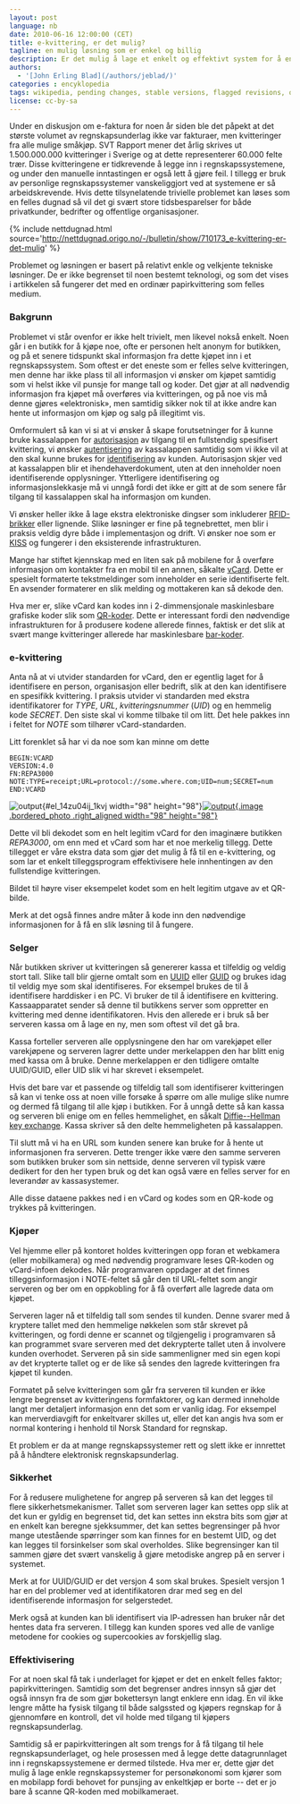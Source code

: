 ```yaml
---
layout: post
language: nb
date: 2010-06-16 12:00:00 (CET)
title: e-kvittering, er det mulig?
tagline: en mulig løsning som er enkel og billig
description: Er det mulig å lage et enkelt og effektivt system for å endre dagens enkle papirkvitteringer til et effektivt leveringssystem for digitale bilag?
authors:
  - '[John Erling Blad](/authors/jeblad/)'
categories : encyklopedia
tags: wikipedia, pending changes, stable versions, flagged revisions, quality, patrolling, reviewer
license: cc-by-sa
---
```


Under en diskusjon om e-faktura for noen år siden ble det påpekt at det største volumet av regnskapsunderlag ikke var fakturaer, men kvitteringer fra alle mulige småkjøp. SVT Rapport mener det årlig skrives ut 1.500.000.000 kvitteringer i Sverige og at dette representerer 60.000 felte trær. Disse kvitteringene er tidkrevende å legge inn i regnskapssystemene, og under den manuelle inntastingen er også lett å gjøre feil. I tillegg er bruk av personlige regnskapssystemer vanskeliggjort ved at systemene er så arbeidskrevende. Hvis dette tilsynelatende trivielle problemet kan løses som en felles dugnad så vil det gi svært store tidsbesparelser for både privatkunder, bedrifter og offentlige organisasjoner.

<!--more-->

{% include nettdugnad.html source='http://nettdugnad.origo.no/-/bulletin/show/710173_e-kvittering-er-det-mulig' %}

Problemet og løsningen er basert på relativt enkle og velkjente tekniske løsninger. De er ikke begrenset til noen bestemt teknologi, og som det vises i artikkelen så fungerer det med en ordinær papirkvittering som felles medium.

### Bakgrunn
Problemet vi står ovenfor er ikke helt trivielt, men likevel nokså enkelt. Noen går i en butikk for å kjøpe noe, ofte er personen helt anonym for butikken, og på et senere tidspunkt skal informasjon fra dette kjøpet inn i et regnskapssystem. Som oftest er det eneste som er felles selve kvitteringen, men denne har ikke plass til all informasjon vi ønsker om kjøpet samtidig som vi helst ikke vil punsje for mange tall og koder. Det gjør at all nødvendig informasjon fra kjøpet må overføres via kvitteringen, og på noe vis må denne gjøres «elektronisk», men samtidig sikker nok til at ikke andre kan hente ut informasjon om kjøp og salg på illegitimt vis.

Omformulert så kan vi si at vi ønsker å skape forutsetninger for å kunne bruke kassalappen for [autorisasjon](http://en.wikipedia.org/wiki/Authorization) av tilgang til en fullstendig spesifisert kvittering, vi ønsker [autentisering](http://en.wikipedia.org/wiki/Authentication) av kassalappen samtidig som vi ikke vil at den skal kunne brukes for [identifisering](http://en.wikipedia.org/wiki/Identification_%28information%29) av kunden. Autorisasjon skjer ved at kassalappen blir et ihendehaverdokument, uten at den inneholder noen identifiserende opplysninger. Ytterligere identifisering og informasjonslekkasje må vi unngå fordi det ikke er gitt at de som senere får tilgang til kassalappen skal ha informasjon om kunden.

Vi ønsker heller ikke å lage ekstra elektroniske dingser som inkluderer [RFID-brikker](http://en.wikipedia.org/wiki/Radio-frequency_identification) eller lignende. Slike løsninger er fine på tegnebrettet, men blir i praksis veldig dyre både i implementasjon og drift. Vi ønsker noe som er [KISS](http://en.wikipedia.org/wiki/KISS_principle) og fungerer i den eksisterende infrastrukturen.

Mange har stiftet kjennskap med en liten sak på mobilene for å overføre informasjon om kontakter fra en mobil til en annen, såkalte [vCard](http://en.wikipedia.org/wiki/VCard). Dette er spesielt formaterte tekstmeldinger som inneholder en serie identifiserte felt. En avsender formaterer en slik melding og mottakeren kan så dekode den.

Hva mer er, slike vCard kan kodes inn i 2-dimmensjonale maskinlesbare grafiske koder slik som [QR-koder](http://en.wikipedia.org/wiki/QR_code). Dette er interessant fordi den nødvendige infrastrukturen for å produsere kodene allerede finnes, faktisk er det slik at svært mange kvitteringer allerede har maskinlesbare [bar-koder](http://en.wikipedia.org/wiki/Barcode).

### e-kvittering
Anta nå at vi utvider standarden for vCard, den er egentlig laget for å identifisere en person, organisasjon eller bedrift, slik at den kan identifisere en spesifikk kvittering. I praksis utvider vi standarden med ekstra identifikatorer for *TYPE*, *URL*, *kvitteringsnummer* (*UID*) og en hemmelig kode *SECRET*. Den siste skal vi komme tilbake til om litt. Det hele pakkes inn i feltet for *NOTE* som tilhører vCard-standarden.

Litt forenklet så har vi da noe som kan minne om dette

```
BEGIN:VCARD
VERSION:4.0
FN:REPA3000
NOTE:TYPE=receipt;URL=protocol://some.where.com;UID=num;SECRET=num
END:VCARD
```

![](/images/blank.png "output"){#el_14zu04ij_1kvj width="98" height="98"}[![](http://media1.origo.no/-/cache/image/2011070_h57a62ac55be2c85bb203_v1324221298_98x450.png "output"){.image .bordered_photo .right_aligned width="98" height="98"}](#)

Dette vil bli dekodet som en helt legitim vCard for den imaginære butikken *REPA3000*, om enn med et vCard som har et noe merkelig tillegg. Dette tillegget er våre ekstra data som gjør det mulig å få til en e-kvittering, og som lar et enkelt tilleggsprogram effektivisere hele innhentingen av den fullstendige kvitteringen.

Bildet til høyre viser eksempelet kodet som en helt legitim utgave av et QR-bilde.

Merk at det også finnes andre måter å kode inn den nødvendige informasjonen for å få en slik løsning til å fungere.

### Selger
Når butikken skriver ut kvitteringen så genererer kassa et tilfeldig og veldig stort tall. Slike tall blir gjerne omtalt som en [UUID](http://en.wikipedia.org/wiki/Universally_unique_identifier) eller [GUID](http://en.wikipedia.org/wiki/Globally_unique_identifier) og brukes idag til veldig mye som skal identifiseres. For eksempel brukes de til å identifisere harddisker i en PC. Vi bruker de til å identifisere en kvittering. Kassaapparatet sender så denne til butikkens server som oppretter en kvittering med denne identifikatoren. Hvis den allerede er i bruk så ber serveren kassa om å lage en ny, men som oftest vil det gå bra.

Kassa forteller serveren alle opplysningene den har om varekjøpet eller varekjøpene og serveren lagrer dette under merkelappen den har blitt enig med kassa om å bruke. Denne merkelappen er den tidligere omtalte UUID/GUID, eller UID slik vi har skrevet i eksempelet.

Hvis det bare var et passende og tilfeldig tall som identifiserer kvitteringen så kan vi tenke oss at noen ville forsøke å spørre om alle mulige slike numre og dermed få tilgang til alle kjøp i butikken. For å unngå dette så kan kassa og serveren bli enige om en felles hemmelighet, en såkalt [Diffie--Hellman key exchange](http://en.wikipedia.org/wiki/Diffie%E2%80%93Hellman_key_exchange). Kassa skriver så den delte hemmeligheten på kassalappen.

Til slutt må vi ha en URL som kunden senere kan bruke for å hente ut informasjonen fra serveren. Dette trenger ikke være den samme serveren som butikken bruker som sin nettside, denne serveren vil typisk være dedikert for den her typen bruk og det kan også være en felles server for en leverandør av kassasystemer.

Alle disse dataene pakkes ned i en vCard og kodes som en QR-kode og trykkes på kvitteringen.

### Kjøper
Vel hjemme eller på kontoret holdes kvitteringen opp foran et webkamera (eller mobilkamera) og med nødvendig programvare leses QR-koden og vCard-infoen dekodes. Når programvaren oppdager at det finnes tilleggsinformasjon i NOTE-feltet så går den til URL-feltet som angir serveren og ber om en oppkobling for å få overført alle lagrede data om kjøpet.

Serveren lager nå et tilfeldig tall som sendes til kunden. Denne svarer med å kryptere tallet med den hemmelige nøkkelen som står skrevet på kvitteringen, og fordi denne er scannet og tilgjengelig i programvaren så kan programmet svare serveren med det dekrypterte tallet uten å involvere kunden overhodet. Serveren på sin side sammenligner med sin egen kopi av det krypterte tallet og er de like så sendes den lagrede kvitteringen fra kjøpet til kunden.

Formatet på selve kvitteringen som går fra serveren til kunden er ikke lengre begrenset av kvitteringens formfaktorer, og kan dermed inneholde langt mer detaljert informasjon enn det som er vanlig idag. For eksempel kan merverdiavgift for enkeltvarer skilles ut, eller det kan angis hva som er normal kontering i henhold til Norsk Standard for regnskap.

Et problem er da at mange regnskapssystemer rett og slett ikke er innrettet på å håndtere elektronisk regnskapsunderlag.

### Sikkerhet
For å redusere mulighetene for angrep på serveren så kan det legges til flere sikkerhetsmekanismer. Tallet som serveren lager kan settes opp slik at det kun er gyldig en begrenset tid, det kan settes inn ekstra bits som gjør at en enkelt kan beregne sjekksummer, det kan settes begrensinger på hvor mange utestående spørringer som kan finnes for en bestemt UID, og det kan legges til forsinkelser som skal overholdes. Slike begrensinger kan til sammen gjøre det svært vanskelig å gjøre metodiske angrep på en server i systemet.

Merk at for UUID/GUID er det versjon 4 som skal brukes. Spesielt versjon 1 har en del problemer ved at identifikatoren drar med seg en del identifiserende informasjon for selgerstedet.

Merk også at kunden kan bli identifisert via IP-adressen han bruker når det hentes data fra serveren. I tillegg kan kunden spores ved alle de vanlige metodene for cookies og supercookies av forskjellig slag.

### Effektivisering
For at noen skal få tak i underlaget for kjøpet er det en enkelt felles faktor; papirkvitteringen. Samtidig som det begrenser andres innsyn så gjør det også innsyn fra de som gjør bokettersyn langt enklere enn idag. En vil ikke lengre måtte ha fysisk tilgang til både salgssted og kjøpers regnskap for å gjennomføre en kontroll, det vil holde med tilgang til kjøpers regnskapsunderlag.

Samtidig så er papirkvitteringen alt som trengs for å få tilgang til hele regnskapsunderlaget, og hele prosessen med å legge dette datagrunnlaget inn i regnskapssystemene er dermed tilstede. Hva mer er, dette gjør det mulig å lage enkle regnskapssystemer for personøkonomi som kjører som en mobilapp fordi behovet for punsjing av enkeltkjøp er borte -- det er jo bare å scanne QR-koden med mobilkameraet.